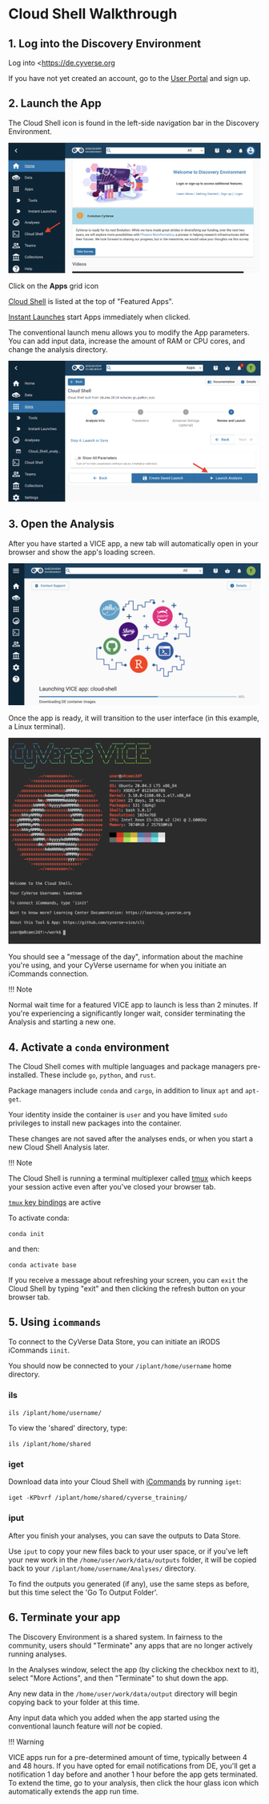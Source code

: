 # **Cloud Shell Walkthrough**

## 1. Log into the Discovery Environment

Log into <https://de.cyverse.org

If you have not yet created an account, go to the [User Portal](https://user.cyverse.org) and sign up.

## 2. Launch the App

The Cloud Shell icon is found in the left-side navigation bar in the Discovery Environment.

[![cloud_shell_1]][cloud_shell_1]

  [cloud_shell_1]: ../assets/de/cloud_shell_1.png

Click on the **Apps** grid icon

[Cloud Shell](https://de.cyverse.org/apps/de/5f2f1824-57b3-11ec-8180-008cfa5ae621/launch) is listed at the top of "Featured Apps".

[Instant Launches](https://de.cyverse.org/instantlaunches) start Apps immediately when clicked.

The conventional launch menu allows you to modify the App parameters. You can add input data, increase the amount of RAM or CPU cores, and change the analysis directory.

[![cloud_shell_2]][cloud_shell_2]

  [cloud_shell_2]: ../assets/de/cloud_shell_2.png

## 3. Open the Analysis

After you have started a VICE app, a new tab will automatically open in your browser and show the app's loading screen.

[![cloud_shell_3]][cloud_shell_3]

  [cloud_shell_3]: ../assets/de/cloud_shell_3.png
  
Once the app is ready, it will transition to the user interface (in this example, a Linux terminal).

[![cloud_shell_4]][cloud_shell_4]

  [cloud_shell_4]: ../assets/de/cloud_shell_4.png
  
You should see a "message of the day", information about the machine you're using, and your CyVerse username for when you initiate
an iCommands connection.

!!! Note
  
  Normal wait time for a featured VICE app to launch is less than 2 minutes. 
  If you're experiencing a significantly longer wait, consider terminating the Analysis and starting a new one.

## 4. Activate a `conda` environment

The Cloud Shell comes with multiple languages and package managers pre-installed. These include `go`, `python`, and `rust`.

Package managers include `conda` and `cargo`, in addition to linux `apt` and `apt-get`.

Your identity inside the container is `user` and you have limited `sudo` privileges to install new packages into the container.

These changes are not saved after the analyses ends, or when you start a new Cloud Shell Analysis later.

!!! Note
  
The Cloud Shell is running a terminal multiplexer called [tmux]() which keeps your session active even after you've
closed your browser tab.

[`tmux` key bindings](http://manpages.ubuntu.com/manpages/bionic/man1/tmux.1.html) are active

To activate conda:

``` conda init ```

and then:

``` conda activate base ```

If you receive a message about refreshing your screen, you can `exit` the Cloud Shell by typing "exit" and then clicking the refresh button on your browser tab.

## 5. Using `icommands`

To connect to the CyVerse Data Store, you can initiate an iRODS iCommands `iinit`.

You should now be connected to your `/iplant/home/username` home directory.

### ils

``` ils /iplant/home/username/ ```

To view the 'shared' directory, type:

``` ils /iplant/home/shared ```

### iget 

Download data into your Cloud Shell with [iCommands](https://docs.irods.org/master/icommands/user/) by running `iget`:

``` iget -KPbvrf /iplant/home/shared/cyverse_training/ ```

### iput

After you finish your analyses, you can save the outputs to Data Store.

Use `iput` to copy your new files back to your user space, or if you've left your new work in the `/home/user/work/data/outputs` folder, it will be copied back to your `/iplant/home/username/Analyses/` directory.

To find the outputs you generated (if any), use the same steps as before, but this time select the 'Go To Output Folder'.

## 6. Terminate your app

The Discovery Environment is a shared system. In fairness to the community, users should "Terminate" any apps that
are no longer actively running analyses.

In the Analyses window, select the app (by clicking the checkbox next to it), select "More Actions", and then "Terminate" to shut down the app.

Any new data in the `/home/user/work/data/output` directory will begin copying back to your folder at this time.

Any input data which you added when the app started using the conventional launch feature will *not* be copied.

!!! Warning

  VICE apps run for a pre-determined amount of time, typically between 4 and 48 hours. 
  If you have opted for email notifications from DE, you'll get a notification 1 day before and another 1 hour before the app gets terminated. 
  To extend the time, go to your analysis, then click the hour glass icon which automatically extends the app run time.

